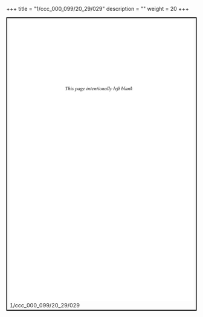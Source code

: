 +++
title = "1/ccc_000_099/20_29/029"
description = ""
weight = 20
+++

<table style="border:2px solid black;max-width:800px;max-height:800px;" 
><tr><td><img class="center-fit-jpg"
src="/jpg_/out_jpg_dbc_029.jpg"  >1/ccc_000_099/20_29/029</img></td></tr></table>